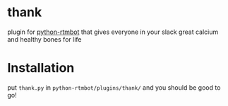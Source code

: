 # thank
plugin for [python-rtmbot](https://github.com/slackhq/python-rtmbot) that gives everyone in your slack great calcium and healthy bones for life

# Installation
put `thank.py` in `python-rtmbot/plugins/thank/` and you should be good to go!
